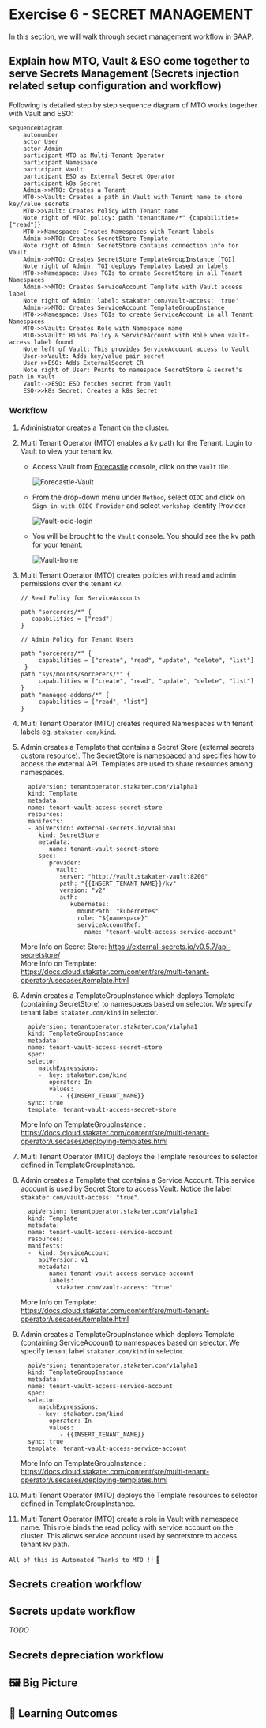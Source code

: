 # Exercise 6 - SECRET MANAGEMENT 

In this section, we will walk through secret management workflow in SAAP. 

## Explain how MTO, Vault & ESO come together to serve Secrets Management (Secrets injection related setup configuration and workflow)

Following is detailed step by step sequence diagram of MTO works together with Vault and ESO:

```mermaid
sequenceDiagram
    autonumber
    actor User
    actor Admin
    participant MTO as Multi-Tenant Operator
    participant Namespace
    participant Vault
    participant ESO as External Secret Operator
    participant k8s Secret
    Admin->>MTO: Creates a Tenant
    MTO->>Vault: Creates a path in Vault with Tenant name to store key/value secrets
    MTO->>Vault: Creates Policy with Tenant name
    Note right of MTO: policy: path "tenantName/*" {capabilities=["read"]}
    MTO->>Namespace: Creates Namespaces with Tenant labels
    Admin->>MTO: Creates SecretStore Template
    Note right of Admin: SecretStore contains connection info for Vault
    Admin->>MTO: Creates SecretStore TemplateGroupInstance [TGI]
    Note right of Admin: TGI deploys Templates based on labels
    MTO->>Namespace: Uses TGIs to create SecretStore in all Tenant Namespaces
    Admin->>MTO: Creates ServiceAccount Template with Vault access label
    Note right of Admin: label: stakater.com/vault-access: 'true'
    Admin->>MTO: Creates ServiceAccount TemplateGroupInstance
    MTO->>Namespace: Uses TGIs to create ServiceAccount in all Tenant Namespaces
    MTO->>Vault: Creates Role with Namespace name
    MTO->>Vault: Binds Policy & ServiceAccount with Role when vault-access label found
    Note left of Vault: This provides ServiceAccount access to Vault
    User->>Vault: Adds key/value pair secret
    User->>ESO: Adds ExternalSecret CR
    Note right of User: Points to namespace SecretStore & secret's path in Vault
    Vault-->ESO: ESO fetches secret from Vault
    ESO->>k8s Secret: Creates a k8s Secret
```

### Workflow
1. Administrator creates a Tenant on the cluster.
2. Multi Tenant Operator (MTO) enables a kv path for the Tenant. Login to Vault to view your tenant kv.
   - Access Vault from  [Forecastle](https://forecastle-stakater-forecastle.apps.devtest.vxdqgl7u.kubeapp.cloud) console, click on the `Vault` tile.

      ![Forecastle-Vault](./images/forecastle-vault.png)
   - From the drop-down menu under `Method`, select `OIDC` and click on `Sign in with OIDC Provider` and select `workshop` identity Provider

      ![Vault-ocic-login](./images/vault-ocic-login.png)

   - You will be brought to the `Vault` console. You should see the kv path for your tenant.

      ![Vault-home](./images/vault-home.png)

3. Multi Tenant Operator (MTO) creates policies with read and admin permissions over the tenant kv.

       // Read Policy for ServiceAccounts

       path "sorcerers/*" {
          capabilities = ["read"]
       }
          
       // Admin Policy for Tenant Users

       path "sorcerers/*" {
			capabilities = ["create", "read", "update", "delete", "list"]
        }
       path "sys/mounts/sorcerers/*" {
            capabilities = ["create", "read", "update", "delete", "list"]
       }
       path "managed-addons/*" {
            capabilities = ["read", "list"]
       }      
4. Multi Tenant Operator (MTO) creates required Namespaces with tenant labels eg. `stakater.com/kind`.

5. Admin creates a Template that contains a Secret Store (external secrets custom resource). The SecretStore is namespaced and specifies how to access the external API. Templates are used to share resources among namespaces.

         apiVersion: tenantoperator.stakater.com/v1alpha1
         kind: Template
         metadata:
         name: tenant-vault-access-secret-store
         resources:
         manifests:
         - apiVersion: external-secrets.io/v1alpha1
            kind: SecretStore
            metadata:
               name: tenant-vault-secret-store
            spec:
               provider:
                 vault:
                  server: "http://vault.stakater-vault:8200"
                  path: "{{INSERT_TENANT_NAME}}/kv"
                  version: "v2"
                  auth:
                     kubernetes:
                       mountPath: "kubernetes"
                       role: "${namespace}"
                       serviceAccountRef:
                         name: "tenant-vault-access-service-account"

   More Info on Secret Store: https://external-secrets.io/v0.5.7/api-secretstore/  
   More Info on Template: https://docs.cloud.stakater.com/content/sre/multi-tenant-operator/usecases/template.html

6. Admin creates a TemplateGroupInstance which deploys Template (containing SecretStore) to namespaces based on selector. We specify tenant label `stakater.com/kind` in selector.

         apiVersion: tenantoperator.stakater.com/v1alpha1
         kind: TemplateGroupInstance
         metadata:
         name: tenant-vault-access-secret-store
         spec:
         selector:
            matchExpressions:
            -  key: stakater.com/kind
               operator: In
               values:
                  - {{INSERT_TENANT_NAME}}
         sync: true
         template: tenant-vault-access-secret-store

   More Info on TemplateGroupInstance : https://docs.cloud.stakater.com/content/sre/multi-tenant-operator/usecases/deploying-templates.html

7. Multi Tenant Operator (MTO) deploys the Template resources to selector defined in TemplateGroupInstance.

8. Admin creates a Template that contains a Service Account. This service account is used by Secret Store to access Vault. Notice the label `stakater.com/vault-access: "true"`.

         apiVersion: tenantoperator.stakater.com/v1alpha1
         kind: Template
         metadata:
         name: tenant-vault-access-service-account
         resources:
         manifests:
         -  kind: ServiceAccount
            apiVersion: v1
            metadata:
               name: tenant-vault-access-service-account
               labels:
                 stakater.com/vault-access: "true"
      
   More Info on Template: https://docs.cloud.stakater.com/content/sre/multi-tenant-operator/usecases/template.html

9. Admin creates a TemplateGroupInstance which deploys Template (containing ServiceAccount) to namespaces based on selector. We specify tenant label `stakater.com/kind` in selector.

         apiVersion: tenantoperator.stakater.com/v1alpha1
         kind: TemplateGroupInstance
         metadata:
         name: tenant-vault-access-service-account
         spec:
         selector:
            matchExpressions:
            - key: stakater.com/kind
               operator: In
               values:
                  - {{INSERT_TENANT_NAME}}
         sync: true
         template: tenant-vault-access-service-account

   More Info on TemplateGroupInstance : https://docs.cloud.stakater.com/content/sre/multi-tenant-operator/usecases/deploying-templates.html
   
10. Multi Tenant Operator (MTO) deploys the Template resources to selector defined in TemplateGroupInstance.

11. Multi Tenant Operator (MTO) create a role in Vault with namespace name. This role binds the read policy with service account on the cluster. This allows service account used by secretstore to access tenant kv path. 

`All of this is Automated Thanks to MTO !!` :partying_face:

## Secrets creation workflow

## Secrets update workflow
_TODO_

## Secrets depreciation workflow


## 🖼️ Big Picture

## 🔮 Learning Outcomes

